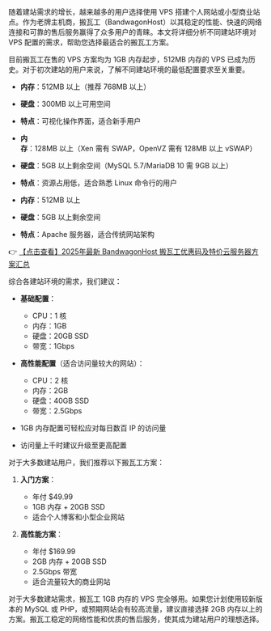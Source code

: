 
随着建站需求的增长，越来越多的用户选择使用 VPS 搭建个人网站或小型商业站点。作为老牌主机商，搬瓦工（BandwagonHost）以其稳定的性能、快速的网络连接和可靠的售后服务赢得了众多用户的青睐。本文将详细分析不同建站环境对 VPS 配置的需求，帮助您选择最适合的搬瓦工方案。


目前搬瓦工在售的 VPS 方案均为 1GB 内存起步，512MB 内存的 VPS 已成为历史。对于初次建站的用户来说，了解不同建站环境的最低配置要求至关重要。


- **内存**：512MB 以上（推荐 768MB 以上）
- **硬盘**：300MB 以上可用空间
- **特点**：可视化操作界面，适合新手用户

- **内存**：128MB 以上（Xen 需有 SWAP，OpenVZ 需有 128MB 以上 vSWAP）
- **硬盘**：5GB 以上剩余空间（MySQL 5.7/MariaDB 10 需 9GB 以上）
- **特点**：资源占用低，适合熟悉 Linux 命令行的用户

- **内存**：512MB 以上
- **硬盘**：5GB 以上剩余空间
- **特点**：Apache 服务器，适合传统网站架构

👉 [【点击查看】2025年最新 BandwagonHost 搬瓦工优惠码及特价云服务器方案汇总](https://bit.ly/banwagon)


综合各建站环境的需求，我们建议：

- **基础配置**：
  - CPU：1 核
  - 内存：1GB
  - 硬盘：20GB SSD
  - 带宽：1Gbps

- **高性能配置**（适合访问量较大的网站）：
  - CPU：2 核
  - 内存：2GB
  - 硬盘：40GB SSD
  - 带宽：2.5Gbps

- 1GB 内存配置可轻松应对每日数百 IP 的访问量
- 访问量上千时建议升级至更高配置


对于大多数建站用户，我们推荐以下搬瓦工方案：

1. **入门方案**：
   - 年付 $49.99
   - 1GB 内存 + 20GB SSD
   - 适合个人博客和小型企业网站

2. **高性能方案**：
   - 年付 $169.99
   - 2GB 内存 + 20GB SSD
   - 2.5Gbps 带宽
   - 适合流量较大的商业网站


对于大多数建站需求，搬瓦工 1GB 内存的 VPS 完全够用。如果您计划使用较新版本的 MySQL 或 PHP，或预期网站会有较高流量，建议直接选择 2GB 内存以上的方案。搬瓦工稳定的网络性能和优质的售后服务，使其成为建站用户的理想选择。
